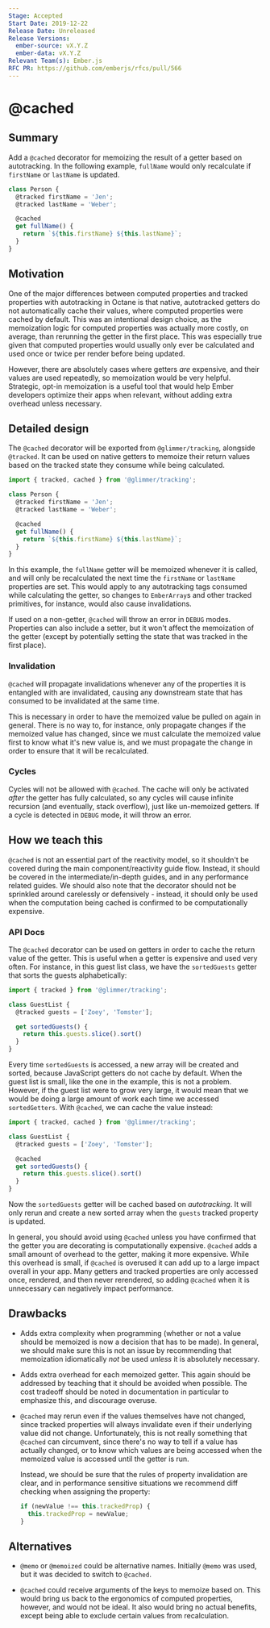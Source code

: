 ```yaml
---
Stage: Accepted
Start Date: 2019-12-22
Release Date: Unreleased
Release Versions:
  ember-source: vX.Y.Z
  ember-data: vX.Y.Z
Relevant Team(s): Ember.js
RFC PR: https://github.com/emberjs/rfcs/pull/566
---
```


# @cached

## Summary

Add a `@cached` decorator for memoizing the result of a getter based on
autotracking. In the following example, `fullName` would only recalculate if
`firstName` or `lastName` is updated.

```js
class Person {
  @tracked firstName = 'Jen';
  @tracked lastName = 'Weber';

  @cached
  get fullName() {
    return `${this.firstName} ${this.lastName}`;
  }
}
```

## Motivation

One of the major differences between computed properties and tracked properties
with autotracking in Octane is that native, autotracked getters do not
automatically cache their values, where computed properties were cached by
default. This was an intentional design choice, as the memoization logic for
computed properties was actually more costly, on average, than rerunning the
getter in the first place. This was especially true given that computed
properties would usually only ever be calculated and used once or twice per
render before being updated.

However, there are absolutely cases where getters _are_ expensive, and their
values are used repeatedly, so memoization would be very helpful. Strategic,
opt-in memoization is a useful tool that would help Ember developers optimize
their apps when relevant, without adding extra overhead unless necessary.

## Detailed design

The `@cached` decorator will be exported from `@glimmer/tracking`, alongside
`@tracked`. It can be used on native getters to memoize their return values
based on the tracked state they consume while being calculated.

```js
import { tracked, cached } from '@glimmer/tracking';

class Person {
  @tracked firstName = 'Jen';
  @tracked lastName = 'Weber';

  @cached
  get fullName() {
    return `${this.firstName} ${this.lastName}`;
  }
}
```

In this example, the `fullName` getter will be memoized whenever it is called,
and will only be recalculated the next time the `firstName` or `lastName`
properties are set. This would apply to any autotracking tags consumed while
calculating the getter, so changes to `EmberArray`s and other tracked
primitives, for instance, would also cause invalidations.

If used on a non-getter, `@cached` will throw an error in `DEBUG` modes.
Properties can also include a setter, but it won't affect the memoization of the
getter (except by potentially setting the state that was tracked in the first
place).

### Invalidation

`@cached` will propagate invalidations whenever any of the properties it is
entangled with are invalidated, causing any downstream state that has consumed
to be invalidated at the same time.

This is necessary in order to have the memoized value be pulled on again in
general. There is no way to, for instance, only propagate changes if the
memoized value has changed, since we must calculate the memoized value first to
know what it's new value is, and we must propagate the change in order to ensure
that it will be recalculated.

### Cycles

Cycles will not be allowed with `@cached`. The cache will only be activated
_after_ the getter has fully calculated, so any cycles will cause infinite
recursion (and eventually, stack overflow), just like un-memoized getters. If a
cycle is detected in `DEBUG` mode, it will throw an error.

## How we teach this

`@cached` is not an essential part of the reactivity model, so it shouldn't be
covered during the main component/reactivity guide flow. Instead, it should be
covered in the intermediate/in-depth guides, and in any performance related
guides. We should also note that the decorator should not be sprinkled around
carelessly or defensively - instead, it should only be used when the computation
being cached is confirmed to be computationally expensive.

### API Docs

The `@cached` decorator can be used on getters in order to cache the return
value of the getter. This is useful when a getter is expensive and used very
often. For instance, in this guest list class, we have the `sortedGuests`
getter that sorts the guests alphabetically:

```js
import { tracked } from '@glimmer/tracking';

class GuestList {
  @tracked guests = ['Zoey', 'Tomster'];

  get sortedGuests() {
    return this.guests.slice().sort()
  }
}
```

Every time `sortedGuests` is accessed, a new array will be created and sorted,
because JavaScript getters do not cache by default. When the guest list is
small, like the one in the example, this is not a problem. However, if the guest
list were to grow very large, it would mean that we would be doing a large
amount of work each time we accessed `sortedGetters`. With `@cached`, we can
cache the value instead:

```js
import { tracked, cached } from '@glimmer/tracking';

class GuestList {
  @tracked guests = ['Zoey', 'Tomster'];

  @cached
  get sortedGuests() {
    return this.guests.slice().sort()
  }
}
```

Now the `sortedGuests` getter will be cached based on _autotracking_. It will
only rerun and create a new sorted array when the `guests` tracked property is
updated.

In general, you should avoid using `@cached` unless you have confirmed that the
getter you are decorating is computationally expensive. `@cached` adds a small
amount of overhead to the getter, making it more expensive. While this overhead
is small, if `@cached` is overused it can add up to a large impact overall in
your app. Many getters and tracked properties are only accessed once, rendered,
and then never rerendered, so adding `@cached` when it is unnecessary can
negatively impact performance.

## Drawbacks

- Adds extra complexity when programming (whether or not a value should be
  memoized is now a decision that has to be made). In general, we should make
  sure this is not an issue by recommending that memoization idiomatically _not_
  be used _unless_ it is absolutely necessary.

- Adds extra overhead for each memoized getter. This again should be addressed
  by teaching that it should be avoided when possible. The cost tradeoff should
  be noted in documentation in particular to emphasize this, and discourage
  overuse.

- `@cached` may rerun even if the values themselves have not changed, since
  tracked properties will always invalidate even if their underlying value did
  not change. Unfortunately, this is not really something that `@cached` can
  circumvent, since there's no way to tell if a value has actually changed, or
  to know which values are being accessed when the memoized value is accessed
  until the getter is run.

  Instead, we should be sure that the rules of property invalidation are clear,
  and in performance sensitive situations we recommend diff checking when
  assigning the property:

  ```js
  if (newValue !== this.trackedProp) {
    this.trackedProp = newValue;
  }
  ```

## Alternatives

- `@memo` or `@memoized` could be alternative names. Initially `@memo` was used,
  but it was decided to switch to `@cached`.

- `@cached` could receive arguments of the keys to memoize based on. This would
  bring us back to the ergonomics of computed properties, however, and would not
  be ideal. It also would bring no actual benefits, except being able to exclude
  certain values from recalculation.


